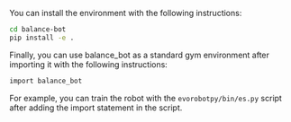 You can install the environment with the following instructions:

```bash
cd balance-bot
pip install -e .
```

Finally, you can use balance_bot as a standard gym environment after importing it with the following
instructions:

```bash
import balance_bot
```

For example, you can train the robot with the ```evorobotpy/bin/es.py``` script after adding the import
statement in the script.


